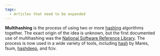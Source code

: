 ```yaml
---
tags:
  - Articles that need to be expanded
---
```

**Multihashing** is the process of using two or more [hashing](hashing.md)
algorithms together. The exact origin of the idea is unknown, but the first
documented use of multihashing was the [National Software Reference
Library](national_software_reference_library.md). The process is now used in a
wide variety of tools, including [hash](hash_(maresware).md) by Mares, fsum,
[hashdeep](hashdeep.md), and fciv.
